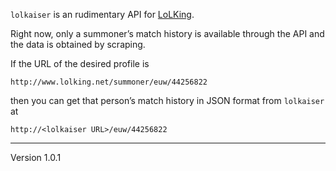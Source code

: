 `lolkaiser` is an rudimentary API for [LoLKing](http://lolking.net).

Right now, only a summoner’s match history is available through the
API and the data is obtained by scraping.

If the URL of the desired profile is

    http://www.lolking.net/summoner/euw/44256822

then you can get that person’s match history in JSON format from
`lolkaiser` at

    http://<lolkaiser URL>/euw/44256822

---
Version 1.0.1
